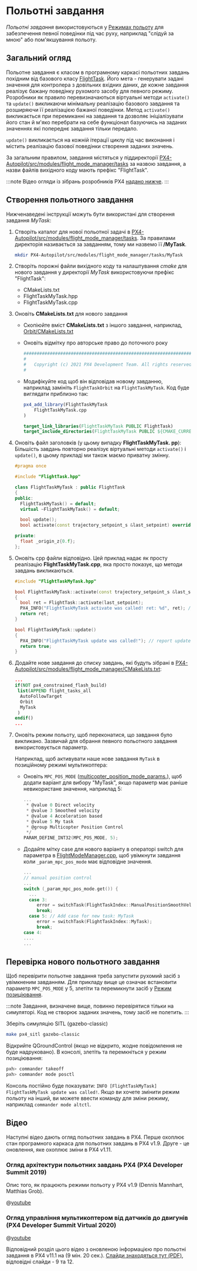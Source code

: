 # Польотні завдання

_Польотні завдання_ використовуються у [Режимах польоту](../concept/flight_modes.md) для забезпечення певної поведінки під час руху, наприклад "слідуй за мною" або пом'якшування польоту.

## Загальний огляд

Польотне завдання є класом в програмному каркасі польотних завдань похідним від базового класу [FlightTask](https://github.com/PX4/PX4-Autopilot/blob/release/1.15/src/modules/flight_mode_manager/tasks/FlightTask/FlightTask.hpp). Його мета - генерувати задані значення для контролера з довільних вхідних даних, де кожне завдання реалізує бажану поведінку рухомого засобу для певного режиму. Розробники як правило перевизначаються віртуальні методи `activate()` та `update()` викликаючи мінімальну реалізацію базового завдання та розширяючи її реалізацією бажаної поведінки. Метод `activate()` викликається при перемиканні на завдання та дозволяє ініціалізувати його стан й м'яко перебрати на себе функціонал базуючись на заданих значеннях які попереднє завдання тільки передало.

`update()` викликається на кожній ітерації циклу під час виконання і містить реалізацію базової поведінки створення заданих значень.

За загальним правилом, завдання містяться у піддиректорії [PX4-Autopilot/src/modules/flight_mode_manager/tasks](https://github.com/PX4/PX4-Autopilot/tree/main/src/modules/flight_mode_manager/tasks) за назвою завдання, а назви файлів вихідного коду мають префікс "FlightTask".

:::note
Відео огляди із зібрань розробників PX4 [надано нижче](#video).
:::

## Створення польотного завдання

Нижченаведені інструкції можуть бути використані для створення завдання _MyTask_:

1. Створіть каталог для нової польотної задачі в [PX4-Autopilot/src/modules/flight_mode_manager/tasks](https://github.com/PX4/PX4-Autopilot/tree/main/src/modules/flight_mode_manager/tasks). За правилами директорія називається за завданням, тому ми назвемо її **/MyTask**.

   ```sh
   mkdir PX4-Autopilot/src/modules/flight_mode_manager/tasks/MyTask
   ```

2. Створіть порожні файли вихідного коду та налаштування _cmake_ для нового завдання у директорії _MyTask_ використовуючи префікс "FlightTask":
   - CMakeLists.txt
   - FlightTaskMyTask.hpp
   - FlightTaskMyTask.cpp
3. Оновіть **CMakeLists.txt** для нового завдання

   - Скопіюйте вміст **CMakeLists.txt** з іншого завдання, наприклад, [Orbit/CMakeLists.txt](https://github.com/PX4/PX4-Autopilot/blob/release/1.15/src/modules/flight_mode_manager/tasks/Orbit/CMakeLists.txt)
   - Оновіть відмітку про авторське право до поточного року

     ```cmake
     ############################################################################
     #
     #   Copyright (c) 2021 PX4 Development Team. All rights reserved.
     #
     ```

   - Модифікуйте код щоб він відповідав новому завданню, наприклад замініть `FlightTaskOrbit` на `FlightTaskMyTask`. Код буде виглядати приблизно так:

     ```cmake
     px4_add_library(FlightTaskMyTask
         FlightTaskMyTask.cpp
     )

     target_link_libraries(FlightTaskMyTask PUBLIC FlightTask)
     target_include_directories(FlightTaskMyTask PUBLIC ${CMAKE_CURRENT_SOURCE_DIR})
     ```

4. Оновіть файл заголовків (у цьому випадку **FlightTaskMyTask. pp**): Більшість завдань повторно реалізує віртуальні методи `activate()` і `update()`, в цьому прикладі ми також маємо приватну змінну.

   ```cpp
   #pragma once

   #include "FlightTask.hpp"

   class FlightTaskMyTask : public FlightTask
   {
   public:
     FlightTaskMyTask() = default;
     virtual ~FlightTaskMyTask() = default;

     bool update();
     bool activate(const trajectory_setpoint_s &last_setpoint) override;

   private:
     float _origin_z{0.f};
   };
   ```

5. Оновіть cpp файли відповідно. Цей приклад надає як просту реалізацію **FlightTaskMyTask.cpp**, яка просто показує, що методи завдань викликаються.

   ```cpp
   #include "FlightTaskMyTask.hpp"

   bool FlightTaskMyTask::activate(const trajectory_setpoint_s &last_setpoint)
   {
     bool ret = FlightTask::activate(last_setpoint);
     PX4_INFO("FlightTaskMyTask activate was called! ret: %d", ret); // report if activation was successful
     return ret;
   }

   bool FlightTaskMyTask::update()
   {
     PX4_INFO("FlightTaskMyTask update was called!"); // report update
     return true;
   }
   ```

6. Додайте нове завдання до списку завдань, які будуть зібрані в [PX4-Autopilot/src/modules/flight_mode_manager/CMakeLists.txt](https://github.com/PX4/PX4-Autopilot/blob/release/1.15/src/modules/flight_mode_manager/CMakeLists.txt#L40):

   ```cmake
   ...
   if(NOT px4_constrained_flash_build)
    list(APPEND flight_tasks_all
     AutoFollowTarget
     Orbit
     MyTask
    )
   endif()
   ...
   ```

7. Оновіть режим польоту, щоб переконатися, що завдання було викликано. Зазвичай для обрання певного польотного завдання використовується параметр.

   Наприклад, щоб активувати наше нове завдання `MyTask` в позиційному режимі мультикоптера:

   - Оновіть `MPC_POS_MODE` ([multicopter_position_mode_params.](https://github.com/PX4/PX4-Autopilot/blob/release/1.15/src/modules/mc_pos_control/multicopter_position_mode_params.c)), щоб додати варіант для вибору "MyTask", якщо параметр має раніше невикористане значення, наприклад 5:

     ```c
     ...
      * @value 0 Direct velocity
      * @value 3 Smoothed velocity
      * @value 4 Acceleration based
      * @value 5 My task
      * @group Multicopter Position Control
      */
     PARAM_DEFINE_INT32(MPC_POS_MODE, 5);
     ```

   - Додайте мітку case для нового варіанту в операторі switch для параметра в [FlightModeManager.cpp](https://github.com/PX4/PX4-Autopilot/blob/release/1.15/src/modules/flight_mode_manager/FlightModeManager.cpp#L266-L285), щоб увімкнути завдання коли `_param_mpc_pos_mode` має відповідне значення.

     ```cpp
     ...
     // manual position control
     ...
     switch (_param_mpc_pos_mode.get()) {
       ...
       case 3:
          error = switchTask(FlightTaskIndex::ManualPositionSmoothVel);
          break;
       case 5: // Add case for new task: MyTask
          error = switchTask(FlightTaskIndex::MyTask);
          break;
     case 4:
     ....
     ...
     ```

## Перевірка нового польотного завдання

Щоб перевірити польотне завдання треба запустити рухомий засіб з увімкненим завданням. Для прикладу вище це означає встановити параметр `MPC_POS_MODE` у 5, злетіти та перемикнути засіб у [Режим позиціювання](../flight_modes_mc/position.md).

:::note
Завдання, визначене вище, повинно перевірятися тільки на симуляторі.
Код не створює заданих значень, тому засіб не полетить.
:::

Зберіть симуляцію SITL (gazebo-classic)

```sh
make px4_sitl gazebo-classic
```

Відкрийте QGroundControl (якщо не відкрито, жодне повідомлення не буде надруковано). В консолі, злетіть та перемкніться у режим позиціювання:

```sh
pxh> commander takeoff
pxh> commander mode posctl
```

Консоль постійно буде показувати: `INFO [FlightTaskMyTask] FlightTaskMyTask update was called!`. Якщо ви хочете змінити режим польоту на інший, ви можете ввести команду для зміни режиму, наприклад `commander mode altctl`.

## Відео

Наступні відео дають огляд польотних завдань в PX4. Перше охоплює стан програмного каркаса для польотних завдань в PX4 v1.9. Друге - це оновлення, яке охоплює зміни в PX4 v1.11.

### Огляд архітектури польотних завдань PX4 (PX4 Developer Summit 2019)

Опис того, як працюють режими польоту у PX4 v1.9 (Dennis Mannhart, Matthias Grob).

@[youtube](https://youtu.be/-dkQG8YLffc) <!-- datestamp:video:youtube:20190704:PX4 Flight Task Architecture Overview — PX4 Developer Summit 2019 -->

### Огляд управління мультикоптером від датчиків до двигунів (PX4 Developer Summit Virtual 2020)

@[youtube](https://youtu.be/orvng_11ngQ?t=560) <!-- datestamp:video:youtube:20200720:Overview of multicopter control from sensors to motors — PX4 Developer Summit Virtual 2020 From 9min20sec - Section on flight tasks-->

Відповідний розділ цього відео з оновленою інформацією про польотні завдання в PX4 v11.1 на (9 мін. 20 сек.). [Слайди знаходяться тут (PDF)](https://static.sched.com/hosted_files/px4developersummitvirtual2020/1b/PX4%20Developer%20Summit%202020%20-%20Overview%20of%20multicopter%20control%20from%20sensors%20to%20motors.pdf), відповідні слайди - 9 та 12.

